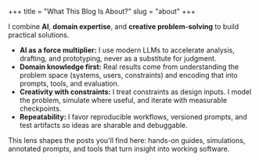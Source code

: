 +++
title = "What This Blog Is About?"
slug  = "about"
+++

I combine **AI**, **domain expertise**, and **creative problem-solving**
to build practical solutions.

- **AI as a force multiplier:** I use modern LLMs to accelerate analysis,
  drafting, and prototyping, never as a substitute for judgment.
- **Domain knowledge first:** Real results come from understanding the
  problem space (systems, users, constraints) and encoding that into prompts,
  tools, and evaluation.
- **Creativity with constraints:** I treat constraints as design inputs.
  I model the problem, simulate where useful, and iterate with measurable
  checkpoints.
- **Repeatability:** I favor reproducible workflows, versioned prompts,
  and test artifacts so ideas are sharable and debuggable.

This lens shapes the posts you'll find here: hands-on guides, simulations,
annotated prompts, and tools that turn insight into working software.
